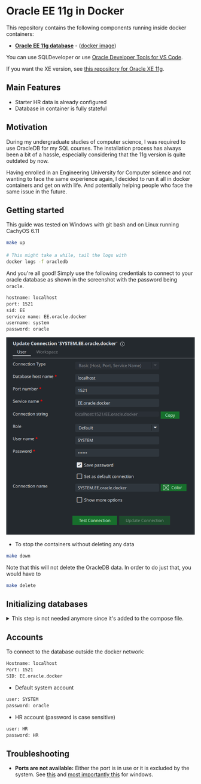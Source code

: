 # Oracle EE 11g in Docker

This repository contains the following components running inside docker containers:

- [**Oracle EE 11g database**](https://docs.oracle.com/cd/E11882_01/license.112/e47877/editions.htm#DBLIC109) - ([docker image](https://hub.docker.com/r/loliconneko/oracle-ee-11g))

You can use SQLDeveloper or use [Oracle Developer Tools for VS Code](https://marketplace.visualstudio.com/items?itemName=Oracle.oracledevtools).

If you want the XE version, see [this repository for Oracle XE 11g](https://github.com/usersina/oracle-xe-11g-docker).

## Main Features

- Starter HR data is already configured
- Database in container is fully stateful

## Motivation

During my undergraduate studies of computer science, I was required to use OracleDB for my SQL courses.
The installation process has always been a bit of a hassle, especially considering that the 11g version is quite outdated by now.

Having enrolled in an Engineering University for Computer science and not wanting to face the same experience again, I decided to run it all in docker containers and get on with life.
And potentially helping people who face the same issue in the future.

## Getting started

This guide was tested on Windows with git bash and on Linux running CachyOS 6.11

```bash
make up

# This might take a while, tail the logs with
docker logs -f oracledb
```

And you're all good! Simply use the following credentials to connect to your oracle database as shown in the screenshot with the password being `oracle`.

```txt
hostname: localhost
port: 1521
sid: EE
service name: EE.oracle.docker
username: system
password: oracle
```

![sqldeveloper-login](./media/vscode-oracle-login.png)

- To stop the containers without deleting any data

```bash
make down
```

Note that this will not delete the OracleDB data.
In order to do just that, you would have to

```bash
make delete
```

## Initializing databases

<details>

<summary>This step is not needed anymore since it's added to the compose file.</summary>

## II. Extra setup

You might also want to unlock the HR account to have access to the [HR (or Human Resources) schema](https://www.webucator.com/article/oracles-demo-hr-schema/) which is just a collection of useful tables often used for testing.

### 1. Unlocking HR

HR and a bunch of other tables are now unlocked by default.

To use it simply

- Enter into the running container with the system account

```bash
make shell
```

- Connect with the HR account

```bash
sqlplus HR/HR
```

You can now run queries against the HR database

```SQL
SELECT TABLE_NAME FROM USER_TABLES;
```

</details>

## Accounts

To connect to the database outside the docker network:

```bash
Hostname: localhost
Port: 1521
SID: EE.oracle.docker
```

- Default system account

```bash
user: SYSTEM
password: oracle
```

- HR account (password is case sensitive)

```bash
user: HR
password: HR
```

## Troubleshooting

- **Ports are not available:** Either the port is in use or it is excluded by the system. See [this](https://github.com/docker/for-win/issues/9272#issuecomment-731847321) and [most importantly this](https://superuser.com/a/1610009/1024072) for windows.
